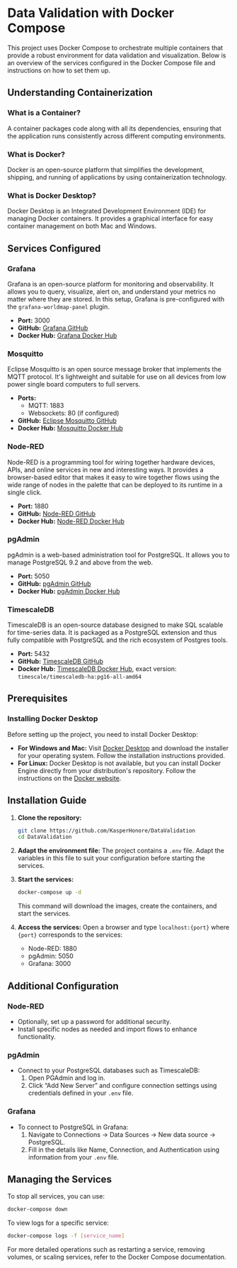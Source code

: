 # Data Validation with Docker Compose

This project uses Docker Compose to orchestrate multiple containers that provide a robust environment for data validation and visualization. Below is an overview of the services configured in the Docker Compose file and instructions on how to set them up.

## Understanding Containerization

### What is a Container?
A container packages code along with all its dependencies, ensuring that the application runs consistently across different computing environments.

### What is Docker?
Docker is an open-source platform that simplifies the development, shipping, and running of applications by using containerization technology.

### What is Docker Desktop?
Docker Desktop is an Integrated Development Environment (IDE) for managing Docker containers. It provides a graphical interface for easy container management on both Mac and Windows.


## Services Configured

### Grafana
Grafana is an open-source platform for monitoring and observability. It allows you to query, visualize, alert on, and understand your metrics no matter where they are stored. In this setup, Grafana is pre-configured with the `grafana-worldmap-panel` plugin.
- **Port:** 3000
- **GitHub:** [Grafana GitHub](https://github.com/grafana/grafana)
- **Docker Hub:** [Grafana Docker Hub](https://hub.docker.com/r/grafana/grafana)

### Mosquitto
Eclipse Mosquitto is an open source message broker that implements the MQTT protocol. It's lightweight and suitable for use on all devices from low power single board computers to full servers.
- **Ports:**
  - MQTT: 1883
  - Websockets: 80 (if configured)
- **GitHub:** [Eclipse Mosquitto GitHub](https://github.com/eclipse/mosquitto)
- **Docker Hub:** [Mosquitto Docker Hub](https://hub.docker.com/_/eclipse-mosquitto)

### Node-RED
Node-RED is a programming tool for wiring together hardware devices, APIs, and online services in new and interesting ways. It provides a browser-based editor that makes it easy to wire together flows using the wide range of nodes in the palette that can be deployed to its runtime in a single click.
- **Port:** 1880
- **GitHub:** [Node-RED GitHub](https://github.com/node-red/node-red)
- **Docker Hub:** [Node-RED Docker Hub](https://hub.docker.com/r/nodered/node-red)

### pgAdmin
pgAdmin is a web-based administration tool for PostgreSQL. It allows you to manage PostgreSQL 9.2 and above from the web.
- **Port:** 5050
- **GitHub:** [pgAdmin GitHub](https://github.com/postgres/pgadmin4)
- **Docker Hub:** [pgAdmin Docker Hub](https://hub.docker.com/r/dpage/pgadmin4)

### TimescaleDB
TimescaleDB is an open-source database designed to make SQL scalable for time-series data. It is packaged as a PostgreSQL extension and thus fully compatible with PostgreSQL and the rich ecosystem of Postgres tools.
- **Port:** 5432
- **GitHub:** [TimescaleDB GitHub](https://github.com/timescale/timescaledb)
- **Docker Hub:** [TimescaleDB Docker Hub](https://hub.docker.com/r/timescale/timescaledb-ha), exact version: `timescale/timescaledb-ha:pg16-all-amd64`

## Prerequisites

### Installing Docker Desktop
Before setting up the project, you need to install Docker Desktop:
- **For Windows and Mac:** Visit [Docker Desktop](https://www.docker.com/products/docker-desktop) and download the installer for your operating system. Follow the installation instructions provided.
- **For Linux:** Docker Desktop is not available, but you can install Docker Engine directly from your distribution's repository. Follow the instructions on the [Docker website](https://docs.docker.com/engine/install/).

## Installation Guide

1. **Clone the repository:**
   ```bash
   git clone https://github.com/KasperHonore/DataValidation
   cd DataValidation
   ```

2. **Adapt the environment file:**
   The project contains a `.env` file. Adapt the variables in this file to suit your configuration before starting the services.

3. **Start the services:**
   ```bash
   docker-compose up -d
   ```
   This command will download the images, create the containers, and start the services.

4. **Access the services:**
   Open a browser and type `localhost:{port}` where `{port}` corresponds to the services:
   - Node-RED: 1880
   - pgAdmin: 5050
   - Grafana: 3000

## Additional Configuration

### Node-RED
- Optionally, set up a password for additional security.
- Install specific nodes as needed and import flows to enhance functionality.

### pgAdmin
- Connect to your PostgreSQL databases such as TimescaleDB:
  1. Open PGAdmin and log in.
  2. Click “Add New Server” and configure connection settings using credentials defined in your `.env` file.

### Grafana
- To connect to PostgreSQL in Grafana:
  1. Navigate to Connections → Data Sources → New data source → PostgreSQL.
  2. Fill in the details like Name, Connection, and Authentication using information from your `.env` file.


## Managing the Services

To stop all services, you can use:
```bash
docker-compose down
```

To view logs for a specific service:
```bash
docker-compose logs -f [service_name]
```

For more detailed operations such as restarting a service, removing volumes, or scaling services, refer to the Docker Compose documentation.